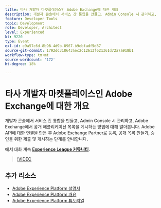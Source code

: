 ```yaml
---
title: 타사 개발자 마켓플레이스인 Adobe Exchange에 대한 개요
description: 개발자 콘솔에서 서비스 간 통합을 만들고, Admin Console 시 관리하고, Adobe Exchange에서 공개 애플리케이션 목록을 게시하는 방법에 대해 알아봅니다. Adobe API에 대한 연결을 만든 후 Adobe Exchange Partner로 등록, 공개 목록 만들기, 승인을 위한 제출 및 게시하는 단계를 안내합니다.
feature: Developer Tools
topic: Development
role: Developer, Architect
level: Experienced
kt: 9220
type: Event
exl-id: e9a57c6d-8b98-4d9b-8967-b9ebfadf5d37
source-git-commit: 1792dc318643aec2c12613f621361d72a7a918b1
workflow-type: tm+mt
source-wordcount: '172'
ht-degree: 18%

---
```


# 타사 개발자 마켓플레이스인 Adobe Exchange에 대한 개요

개발자 콘솔에서 서비스 간 통합을 만들고, Admin Console 시 관리하고, Adobe Exchange에서 공개 애플리케이션 목록을 게시하는 방법에 대해 알아봅니다. Adobe API에 대한 연결을 만든 후 Adobe Exchange Partner로 등록, 공개 목록 만들기, 승인을 위한 제출 및 게시하는 단계를 안내합니다.

에서 대화 계속 **[Experience League 커뮤니티](https://adobe.ly/3ooiltm)**.

>[!VIDEO](https://video.tv.adobe.com/v/337841/?quality=12&learn=on&hidetitle=true)

## 추가 리소스

- [Adobe Experience Platform 설명서](https://experienceleague.adobe.com/docs/experience-platform.html)
- [Adobe Experience Platform 개요](https://experienceleague.adobe.com/docs/experience-platform/landing/home.html?lang=ko)
- [Adobe Experience Platform 튜토리얼](https://experienceleague.adobe.com/docs/platform-learn/tutorials/overview.html?lang=en)
